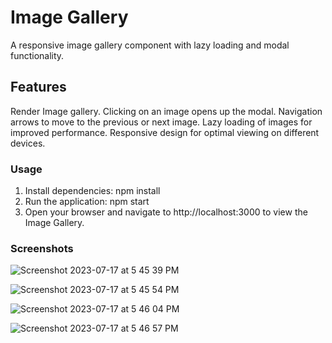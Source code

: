 
# Image Gallery

A responsive image gallery component with lazy loading and modal functionality.

## Features

Render Image gallery.
Clicking on an image opens up the modal.
Navigation arrows to move to the previous or next image.
Lazy loading of images for improved performance.
Responsive design for optimal viewing on different devices.

### Usage

1) Install dependencies: npm install
2) Run the application: npm start
3) Open your browser and navigate to http://localhost:3000 to view the Image Gallery.




### Screenshots

![Screenshot 2023-07-17 at 5 45 39 PM](https://github.com/VijenSingh/imageGallery/assets/46666066/ad6ddd79-ddde-4abd-8f11-c641ba056c76)

![Screenshot 2023-07-17 at 5 45 54 PM](https://github.com/VijenSingh/imageGallery/assets/46666066/c945f346-5f8a-4cba-8f28-c53c5fb0af84)

![Screenshot 2023-07-17 at 5 46 04 PM](https://github.com/VijenSingh/imageGallery/assets/46666066/8ee80900-84ba-4a25-98e1-955200bd75c0)

![Screenshot 2023-07-17 at 5 46 57 PM](https://github.com/VijenSingh/imageGallery/assets/46666066/1427b52d-fb7c-4889-bb97-0c3898dc16e9)
